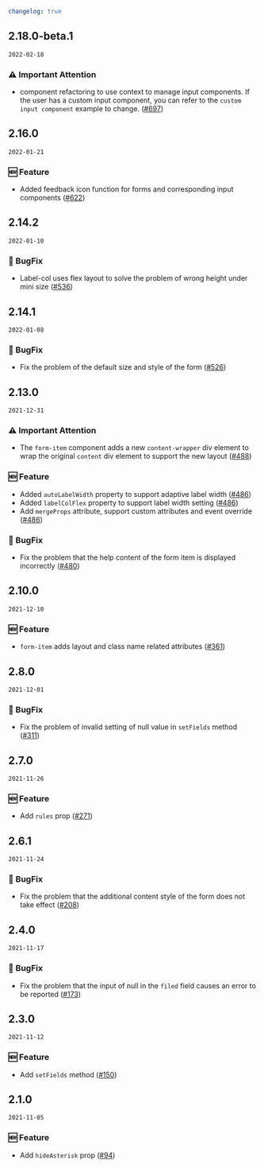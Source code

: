 ```yaml
changelog: true
```

## 2.18.0-beta.1

`2022-02-18`

### ⚠️ Important Attention

- <form-item> component refactoring to use context to manage input components. If the user has a custom input component, you can refer to the `custom input component` example to change. ([#697](https://github.com/arco-design/arco-design-vue/pull/697))


## 2.16.0

`2022-01-21`

### 🆕 Feature

- Added feedback icon function for forms and corresponding input components ([#622](https://github.com/arco-design/arco-design-vue/pull/622))


## 2.14.2

`2022-01-10`

### 🐛 BugFix

- Label-col uses flex layout to solve the problem of wrong height under mini size ([#536](https://github.com/arco-design/arco-design-vue/pull/536))


## 2.14.1

`2022-01-08`

### 🐛 BugFix

- Fix the problem of the default size and style of the form ([#526](https://github.com/arco-design/arco-design-vue/pull/526))


## 2.13.0

`2021-12-31`

### ⚠️ Important Attention

- The `form-item` component adds a new `content-wrapper` div element to wrap the original `content` div element to support the new layout ([#488](https://github.com/arco-design/arco-design-vue/pull/488))

### 🆕 Feature

- Added `autoLabelWidth` property to support adaptive label width ([#486](https://github.com/arco-design/arco-design-vue/pull/486))
- Added `labelColFlex` property to support label width setting ([#486](https://github.com/arco-design/arco-design-vue/pull/486))
- Add `mergeProps` attribute, support custom attributes and event override ([#486](https://github.com/arco-design/arco-design-vue/pull/486))

### 🐛 BugFix

- Fix the problem that the help content of the form item is displayed incorrectly ([#480](https://github.com/arco-design/arco-design-vue/pull/480))


## 2.10.0

`2021-12-10`

### 🆕 Feature

- `form-item` adds layout and class name related attributes ([#361](https://github.com/arco-design/arco-design-vue/pull/361))


## 2.8.0

`2021-12-01`

### 🐛 BugFix

- Fix the problem of invalid setting of null value in `setFields` method ([#311](https://github.com/arco-design/arco-design-vue/pull/311))


## 2.7.0

`2021-11-26`

### 🆕 Feature

- Add `rules` prop ([#271](https://github.com/arco-design/arco-design-vue/pull/271))


## 2.6.1

`2021-11-24`

### 🐛 BugFix

- Fix the problem that the additional content style of the form does not take effect ([#208](https://github.com/arco-design/arco-design-vue/pull/208))


## 2.4.0

`2021-11-17`

### 🐛 BugFix

- Fix the problem that the input of null in the `filed` field causes an error to be reported ([#173](https://github.com/arco-design/arco-design-vue/pull/173))


## 2.3.0

`2021-11-12`

### 🆕 Feature

- Add `setFields` method ([#150](https://github.com/arco-design/arco-design-vue/pull/150))


## 2.1.0

`2021-11-05`

### 🆕 Feature

- Add `hideAsterisk` prop ([#94](https://github.com/arco-design/arco-design-vue/pull/94))

